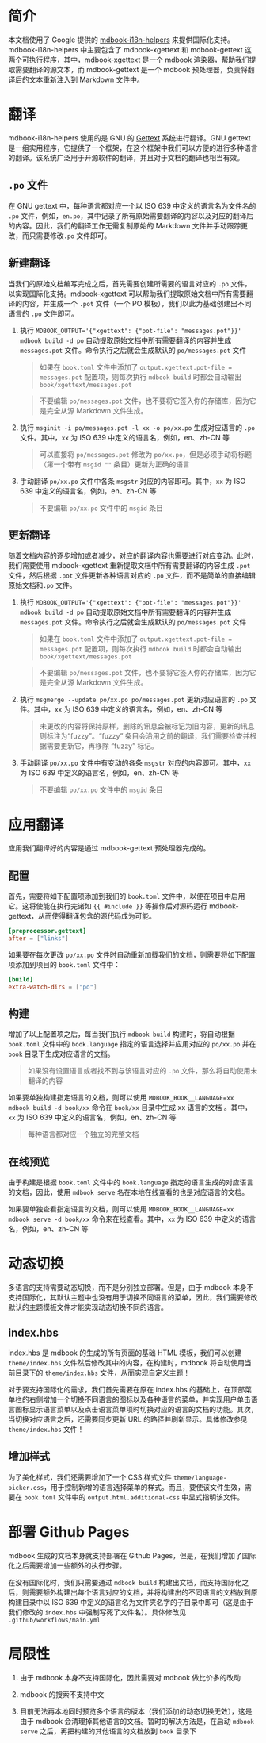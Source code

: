 # 简介

本文档使用了 Google 提供的 [mdbook-i18n-helpers](https://github.com/google/mdbook-i18n-helpers) 来提供国际化支持。mdbook-i18n-helpers 中主要包含了 mdbook-xgettext 和 mdbook-gettext 这两个可执行程序，其中，mdbook-xgettext 是一个 mdbook 渲染器，帮助我们提取需要翻译的源文本，而 mdbook-gettext 是一个 mdbook 预处理器，负责将翻译后的文本重新注入到 Markdown 文件中。

# 翻译

mdbook-i18n-helpers 使用的是 GNU 的 [Gettext](https://www.gnu.org/software/gettext/manual/html_node/index.html) 系统进行翻译。GNU gettext 是一组实用程序，它提供了一个框架，在这个框架中我们可以方便的进行多种语言的翻译。该系统广泛用于开源软件的翻译，并且对于文档的翻译也相当有效。

## `.po` 文件

在 GNU gettext 中，每种语言都对应一个以 ISO 639 中定义的语言名为文件名的 `.po` 文件，例如，`en.po`，其中记录了所有原始需要翻译的内容以及对应的翻译后的内容。因此，我们的翻译工作无需复制原始的 Markdown 文件并手动跟踪更改，而只需要修改`.po` 文件即可。

## 新建翻译

当我们的原始文档编写完成之后，首先需要创建所需要的语言对应的 `.po` 文件，以实现国际化支持。mdbook-xgettext 可以帮助我们提取原始文档中所有需要翻译的内容，并生成一个 `.pot` 文件（一个 PO 模板），我们以此为基础创建出不同语言的 `.po` 文件即可。

1. 执行 `MDBOOK_OUTPUT='{"xgettext": {"pot-file": "messages.pot"}}' mdbook build -d po` 自动提取原始文档中所有需要翻译的内容并生成 `messages.pot` 文件。命令执行之后就会生成默认的 `po/messages.pot` 文件

    > 如果在 `book.toml` 文件中添加了 `output.xgettext.pot-file = messages.pot` 配置项，则每次执行 `mdbook build` 时都会自动输出 `book/xgettext/messages.pot`

    > 不要编辑 `po/messages.pot` 文件，也不要将它签入你的存储库，因为它是完全从源 Markdown 文件生成。

2. 执行 `msginit -i po/messages.pot -l xx -o po/xx.po` 生成对应语言的 `.po` 文件。其中，`xx` 为 ISO 639 中定义的语言名，例如，en、zh-CN 等

    > 可以直接将 `po/messages.pot` 修改为 `po/xx.po`，但是必须手动将标题（第一个带有 `msgid ""` 条目）更新为正确的语言

3. 手动翻译 `po/xx.po` 文件中各条 `msgstr` 对应的内容即可。其中，`xx` 为 ISO 639 中定义的语言名，例如，en、zh-CN 等
 
   > 不要编辑 `po/xx.po` 文件中的 `msgid` 条目

## 更新翻译

随着文档内容的逐步增加或者减少，对应的翻译内容也需要进行对应变动。此时，我们需要使用 mdbook-xgettext 重新提取文档中所有需要翻译的内容生成 `.pot` 文件，然后根据 `.pot` 文件更新各种语言对应的 `.po` 文件，而不是简单的直接编辑原始文档和`.po` 文件。

1. 执行 `MDBOOK_OUTPUT='{"xgettext": {"pot-file": "messages.pot"}}' mdbook build -d po` 自动提取原始文档中所有需要翻译的内容并生成 `messages.pot` 文件。命令执行之后就会生成默认的 `po/messages.pot` 文件

    > 如果在 `book.toml` 文件中添加了 `output.xgettext.pot-file = messages.pot` 配置项，则每次执行 `mdbook build` 时都会自动输出 `book/xgettext/messages.pot`

    > 不要编辑 `po/messages.pot` 文件，也不要将它签入你的存储库，因为它是完全从源 Markdown 文件生成。

2. 执行 `msgmerge --update po/xx.po po/messages.pot` 更新对应语言的 `.po` 文件。其中，`xx` 为 ISO 639 中定义的语言名，例如，en、zh-CN 等

    > 未更改的内容将保持原样，删除的讯息会被标记为旧内容，更新的讯息则标注为“fuzzy”。“fuzzy” 条目会沿用之前的翻译，我们需要检查并根据需要更新它，再移除 “fuzzy” 标记。

3. 手动翻译 `po/xx.po` 文件中有变动的各条 `msgstr` 对应的内容即可。其中，`xx` 为 ISO 639 中定义的语言名，例如，en、zh-CN 等

   > 不要编辑 `po/xx.po` 文件中的 `msgid` 条目

# 应用翻译

应用我们翻译好的内容是通过 mdbook-gettext 预处理器完成的。

## 配置

首先，需要将如下配置项添加到我们的 `book.toml` 文件中，以便在项目中启用它。这将使能在执行完诸如 `{{ #include }}` 等操作后对源码运行 mdbook-gettext，从而使得翻译包含的源代码成为可能。

```toml
[preprocessor.gettext]
after = ["links"]
```

如果要在每次更改 `po/xx.po` 文件时自动重新加载我们的文档，则需要将如下配置项添加到项目的 `book.toml` 文件中：

```toml
[build]
extra-watch-dirs = ["po"]
```

## 构建

增加了以上配置项之后，每当我们执行 `mdbook build` 构建时，将自动根据 `book.toml` 文件中的 `book.language` 指定的语言选择并应用对应的 `po/xx.po` 并在 `book` 目录下生成对应语言的文档。

> 如果没有设置语言或者找不到与该语言对应的 `.po` 文件，那么将自动使用未翻译的内容

如果要单独构建指定语言的文档，则可以使用 `MDBOOK_BOOK__LANGUAGE=xx mdbook build -d book/xx` 命令在 `book/xx` 目录中生成 xx 语言的文档 。其中，`xx` 为 ISO 639 中定义的语言名，例如，en、zh-CN 等

> 每种语言都对应一个独立的完整文档

## 在线预览

由于构建是根据 `book.toml` 文件中的 `book.language` 指定的语言生成的对应语言的文档，因此，使用 `mdbook serve` 名在本地在线查看的也是对应语言的文档。

如果要单独查看指定语言的文档，则可以使用 `MDBOOK_BOOK__LANGUAGE=xx mdbook serve -d book/xx` 命令来在线查看。其中，`xx` 为 ISO 639 中定义的语言名，例如，en、zh-CN 等

# 动态切换

多语言的支持需要动态切换，而不是分别独立部署。但是，由于 mdbook 本身不支持国际化，其默认主题中也没有用于切换不同语言的菜单，因此，我们需要修改默认的主题模板文件才能实现动态切换不同的语言。

## index.hbs

index.hbs 是 mdbook 的生成的所有页面的基础 HTML 模板，我们可以创建 `theme/index.hbs` 文件然后修改其中的内容，在构建时，mdbook 将自动使用当前目录下的 `theme/index.hbs` 文件，从而实现自定义主题！

对于要支持国际化的需求，我们首先需要在原在 index.hbs 的基础上，在顶部菜单栏的右侧增加一个切换不同语言的图标以及各种语言的菜单，并实现用户单击语言图标显示语言菜单以及点击语言菜单项时切换对应的语言的文档的功能。其次，当切换对应语言之后，还需要同步更新 URL 的路径并刷新显示。具体修改参见 `theme/index.hbs` 文件！

## 增加样式

为了美化样式，我们还需要增加了一个 CSS 样式文件 `theme/language-picker.css`，用于控制新增的语言选择菜单的样式。而且，要使该文件生效，需要在 `book.toml` 文件中的 `output.html.additional-css` 中显式指明该文件。

# 部署 Github Pages

mdbook 生成的文档本身就支持部署在 Github Pages，但是，在我们增加了国际化之后需要增加一些额外的执行步骤。

在没有国际化时，我们只需要通过 `mdbook build` 构建出文档，而支持国际化之后，则需要额外构建出每个语言对应的文档，并将构建出的不同语言的文档放到原构建目录中以 ISO 639 中定义的语言名为文件夹名字的子目录中即可（这是由于我们修改的 `index.hbs` 中强制写死了文件名）。具体修改见 `.github/workflows/main.yml`

# 局限性

1. 由于 mdbook 本身不支持国际化，因此需要对 mdbook 做比价多的改动

2. mdbook 的搜索不支持中文

3. 目前无法再本地同时预览多个语言的版本（我们添加的动态切换无效），这是由于 mdbook 会清理掉其他语言的文档。暂时的解决方法是，在启动 `mdbook serve` 之后，再把构建的其他语言的文档放到 `book` 目录下